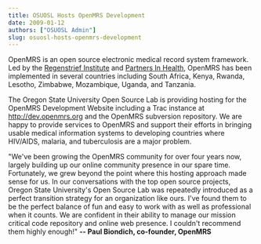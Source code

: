 ```yaml
---
title: OSUOSL Hosts OpenMRS Development
date: 2009-01-12
authors: ["OSUOSL Admin"]
slug: osuosl-hosts-openmrs-development
---
```


OpenMRS is an open source electronic medical record system framework. Led by the
[Regenstrief Institute](http://regenstrief.org/) and [Partners In Health](http://pih.org/), OpenMRS has been implemented
in several countries including South Africa, Kenya, Rwanda, Lesotho, Zimbabwe, Mozambique, Uganda, and Tanzania.

The Oregon State University Open Source Lab is providing hosting for the OpenMRS Development Website including a Trac
instance at <http://dev.openmrs.org> and the OpenMRS subversion repository. We are happy to provide services to OpenMRS
and support their efforts in bringing usable medical information systems to developing countries where HIV/AIDS,
malaria, and tuberculosis are a major problem.

"We've been growing the OpenMRS community for over four years now, largely building up our online community presence in
our spare time. Fortunately, we grew beyond the point where this hosting approach made sense for us. In our
conversations with the top open source projects, Oregon State University's Open Source Lab was repeatedly introduced as
a perfect transition strategy for an organization like ours. I've found them to be the perfect balance of fun and easy
to work with as well as professional when it counts. We are confident in their ability to manage our mission critical
code repository and online web presence. I couldn't recommend them highly enough!" **-- Paul Biondich, co-founder,
OpenMRS**

